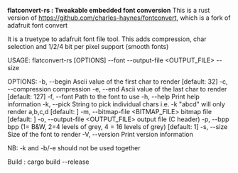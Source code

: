 **flatconvert-rs : Tweakable embedded font conversion**
This is a rust version of https://github.com/charles-haynes/fontconvert, which is a fork of adafruit font convert

It is a truetype to adafruit font file tool. This adds compression, char selection and 1/2/4 bit per pixel support (smooth fonts)

USAGE:
    flatconvert-rs [OPTIONS] --font <FONT> --output-file <OUTPUT_FILE> --size <SIZE>

OPTIONS:
    -b, --begin <BEGIN>                Ascii value of the first char to render [default: 32]
    -c, --compression                  compression
    -e, --end <END>                    Ascii value of the last char to render [default: 127]
    -f, --font <FONT>                  Path to the font to use
    -h, --help                         Print help information
    -k, --pick <PICK>                  String to pick individual chars i.e. -k "abcd" will only
                                       render a,b,c,d [default: ]
    -m, --bitmap-file <BITMAP_FILE>    bitmap file [default: ]
    -o, --output-file <OUTPUT_FILE>    output file (C header)
    -p, --bpp <BPP>                    bpp  (1= B&W, 2=4 levels of grey, 4 = 16 levels of grey)
                                       [default: 1]
    -s, --size <SIZE>                  Size of the font to render
    -V, --version                      Print version information


NB: -k and -b/-e should not be used together

Build : cargo build --release 


